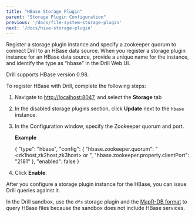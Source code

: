 ```yaml
---
title: "HBase Storage Plugin"
parent: "Storage Plugin Configuration"
previous: '/docs/file-system-storage-plugin'
next: '/docs/hive-storage-plugin'
---
```


Register a storage plugin instance and specify a zookeeper quorum to connect
Drill to an HBase data source. When you register a storage plugin instance for
an HBase data source, provide a unique name for the instance, and identify the
type as “hbase” in the Drill Web UI.

Drill supports HBase version 0.98.

To register HBase with Drill, complete the following steps:

  1. Navigate to [http://localhost:8047](http://localhost:8047/), and select the **Storage** tab
  2. In the disabled storage plugins section, click **Update** next to the `hbase` instance.
  3. In the Configuration window, specify the Zookeeper quorum and port. 
  
     **Example**
  
        {
          "type": "hbase",
          "config": {
            "hbase.zookeeper.quorum": "<zk1host,zk2host,zk3host> or <localhost>",
            "hbase.zookeeper.property.clientPort": "2181"
          },
          "enabled": false
        }

  4. Click **Enable**.

After you configure a storage plugin instance for the HBase, you can
issue Drill queries against it.

In the Drill sandbox, use the `dfs` storage plugin and the [MapR-DB format](/docs/mapr-db-format/) to query HBase files because the sandbox does not include HBase services.